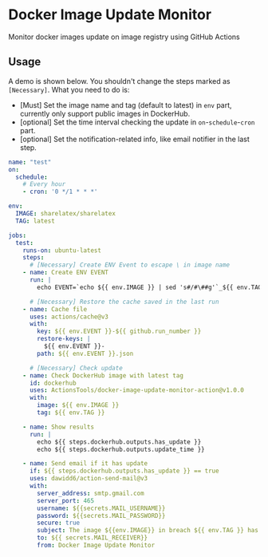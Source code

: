 # Docker Image Update Monitor
Monitor docker images update on image registry using GitHub Actions

## Usage
A demo is shown below. You shouldn't change the steps marked as `[Necessary]`. What you need to do is:
- [Must] Set the image name and tag (default to latest) in `env` part, currently only support public images in DockerHub.
- [optional] Set the time interval checking the update in `on`-`schedule`-`cron` part.
- [optional] Set the notification-related info, like email notifier in the last step.

```yaml
name: "test"
on:
  schedule:
    # Every hour
    - cron: '0 */1 * * *'

env:
  IMAGE: sharelatex/sharelatex
  TAG: latest

jobs:
  test:
    runs-on: ubuntu-latest
    steps:
      # [Necessary] Create ENV Event to escape \ in image name
    - name: Create ENV EVENT
      run: |
        echo EVENT=`echo ${{ env.IMAGE }} | sed 's#/#\##g'`_${{ env.TAG }} >> $GITHUB_ENV

      # [Necessary] Restore the cache saved in the last run
    - name: Cache file
      uses: actions/cache@v3
      with:
        key: ${{ env.EVENT }}-${{ github.run_number }}
        restore-keys: |
          ${{ env.EVENT }}-
        path: ${{ env.EVENT }}.json

      # [Necessary] Check update
    - name: Check DockerHub image with latest tag
      id: dockerhub
      uses: ActionsTools/docker-image-update-monitor-action@v1.0.0
      with:
        image: ${{ env.IMAGE }}
        tag: ${{ env.TAG }}

    - name: Show results
      run: |
        echo ${{ steps.dockerhub.outputs.has_update }}
        echo ${{ steps.dockerhub.outputs.update_time }}

    - name: Send email if it has update
      if: ${{ steps.dockerhub.outputs.has_update }} == true
      uses: dawidd6/action-send-mail@v3
      with:
        server_address: smtp.gmail.com
        server_port: 465
        username: ${{secrets.MAIL_USERNAME}}
        password: ${{secrets.MAIL_PASSWORD}}
        secure: true
        subject: The image ${{env.IMAGE}} in breach ${{ env.TAG }} has update
        to: ${{ secrets.MAIL_RECEIVER}}
        from: Docker Image Update Monitor
```